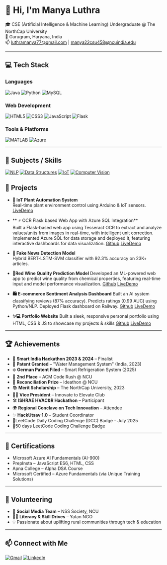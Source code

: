 # 👋 Hi, I'm Manya Luthra

🎓 CSE (Artificial Intelligence & Machine Learning) Undergraduate @ The NorthCap University  
📍 Gurugram, Haryana, India  
📫 luthramanya77@gmail.com | manya22csu458@ncuindia.edu

---

## 💻 Tech Stack

### Languages
![Java](https://img.shields.io/badge/Java-orange?logo=java&logoColor=white)
![Python](https://img.shields.io/badge/Python-blue?logo=python&logoColor=white)
![MySQL](https://img.shields.io/badge/MySQL-4479A1?logo=mysql&logoColor=white)

### Web Development
![HTML5](https://img.shields.io/badge/HTML5-e34c26?logo=html5&logoColor=white)
![CSS3](https://img.shields.io/badge/CSS3-264de4?logo=css3&logoColor=white)
![JavaScript](https://img.shields.io/badge/JavaScript-f7df1e?logo=javascript&logoColor=black)
![Flask](https://img.shields.io/badge/Flask-black?logo=flask)

### Tools & Platforms
![MATLAB](https://img.shields.io/badge/MATLAB-orange?logo=mathworks)
![Azure](https://img.shields.io/badge/Microsoft%20Azure-0089D6?logo=microsoft-azure&logoColor=white)

---

## 🧠 Subjects / Skills

[![NLP](https://img.shields.io/badge/NLP-Natural%20Language%20Processing-blueviolet?style=flat&logo=keras&logoColor=white)]()
[![Data Structures](https://img.shields.io/badge/Data%20Structures-Important%20DSA-orange?style=flat&logo=c%2B%2B&logoColor=white)]()
[![IoT](https://img.shields.io/badge/IoT-Internet%20of%20Things-green?style=flat&logo=raspberry-pi&logoColor=white)]()
[![Computer Vision](https://img.shields.io/badge/Computer%20Vision-OpenCV-9cf?style=flat&logo=opencv&logoColor=white)]()

## 🚀 Projects

- **🌱 IoT Plant Automation System**  
  Real-time plant environment control using Arduino & IoT sensors.
  [LiveDemo](https://github.com/M-luthra07/Portfolio-Manya/blob/main/assests/WhatsApp%20Video%202025-05-02%20at%2014.25.40_5e5b84b6.mp4)

- ** ⚡ OCR Flask based Web App with Azure SQL Integration**  
 Built a Flask-based web app using Tesseract OCR to extract and analyze values/units from images in real-time, with intelligent unit correction. Implemented Azure SQL for data storage and deployed it, featuring   interactive dashboards for data visualization.
 [Github](https://github.com/M-luthra07/Flask-based-OCR-Detection)
 [LiveDemo](https://github.com/M-luthra07/Flask-based-OCR-Detection/blob/main/demo)

- **📰 Fake News Detection Model**  
  Hybrid BERT-LSTM-SVM classifier with 92.3% accuracy on 23K+ articles.

- **🍷Red Wine Quality Prediction Model**
  Developed an ML-powered web app to predict wine quality from chemical properties, featuring real-time input and model performance visualization.
  [Github](https://github.com/M-luthra07/Red-Wine-Prediction-model)
  [LiveDemo](https://github.com/M-luthra07/Red-Wine-Prediction-model/tree/main/demo)
  
- **🛍️ E-commerce Sentiment Analysis Dashboard** 
   Built an AI system classifying reviews (87% accuracy). Predicts ratings (0.99 AUC) using Python/NLP. Deployed Flask dashboard on Railway.
   [Github](https://github.com/M-luthra07/E-commerce-website-Analysis)
   [LiveDemo](https://github.com/M-luthra07/E-commerce-website-Analysis/tree/main/demo)

- **✨💻 Portfolio Website**
   Built a sleek, responsive personal portfolio using HTML, CSS & JS to showcase my projects & skills
   [Github](https://github.com/M-luthra07/Portfolio-Manya/tree/main)
   [LiveDemo](https://m-luthra07.github.io/Portfolio-Manya/)
  
---

## 🏆 Achievements

- 🧠 **Smart India Hackathon 2023 & 2024** – Finalist  
- 📜 **Patent Granted** – "Water Management System" (India, 2023)  
- ❄️ **German Patent Filed** – Smart Refrigeration System (2025)  
- 🥈 **2nd Place** – ACM Code Rush @ NCU  
- 🥇 **Reconciliation Prize** – Ideathon @ NCU  
- 📚 **Merit Scholarship** – The NorthCap University, 2023  
- 🧑‍💼 **Vice President** – Innovate to Elevate Club  
- 🛠 **ISHRAE HVAC&R Hackathon** – Participant  
- 🌍 **Regional Conclave on Tech Innovation** – Attendee  
- ✨ **HackUtsav 1.0** – Student Coordinator
- 🥇LeetCode Daily Coding Challenge (DCC) Badge – July 2025
- 🥇50 days LeetCode Coding Challenge Badge

---

## 📜 Certifications

- Microsoft Azure AI Fundamentals (AI-900)  
- PrepInsta – JavaScript ES6, HTML, CSS  
- Apna College – Alpha DSA Course  
- Microsoft Certified – Azure Fundamentals (via Unique Training Solutions)

---

## 🤝 Volunteering

- 📢 **Social Media Team** – NSS Society, NCU  
- 👩‍🏫 **Literacy & Skill Drives** – Yatan NGO  
- 💡 Passionate about uplifting rural communities through tech & education

---

## 📫 Connect with Me

[![Gmail](https://img.shields.io/badge/Gmail-D14836?style=flat&logo=gmail&logoColor=white)](luthramanya77@gmail.com)
[![LinkedIn](https://img.shields.io/badge/LinkedIn-0077B5?style=flat&logo=linkedin&logoColor=white)](https://www.linkedin.com/in/manya-luthra-7b20b8266/)
